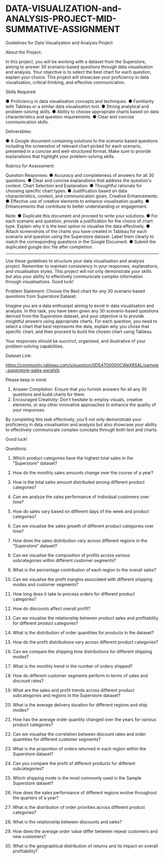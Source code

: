 # DATA-VISUALIZATION-and-ANALYSIS-PROJECT-MID-SUMMATIVE-ASSIGNMENT

Guidelines for Data Visualization and Analysis Project

About the Project: 

In this project, you will be working with a dataset from the Superstore, aiming to answer 30 scenario-based questions through data visualisation and analysis. Your objective is to select the best chart for each question, explain your choice. This project will showcase your proficiency in data visualisation, critical thinking, and effective communication.

Skills Required:

●	Proficiency in data visualisation concepts and techniques.
●	Familiarity with Tableau or a similar data visualisation tool.
●	Strong analytical and problem-solving skills.
●	Ability to choose appropriate charts based on data characteristics and question requirements.
●	Clear and concise communication skills.

Deliverables:

●	A Google document containing solutions to the scenario based questions including the screenshot of relevant chart picked for each scenario, presented in a concise and well-structured format. Make sure to provide explanations that highlight your problem-solving skills.

Rubrics for Assessment:

Question Responses:
●	Accuracy and completeness of answers for all 30 questions.
●	Clear and concise explanations that address the question's context.
Chart Selection and Explanation:
●	Thoughtful rationale for choosing specific chart types.
●	Justification based on data characteristics, context, and communication goals.
Creative Enhancements:
●	Effective use of creative elements to enhance visualisation quality.
●	Enhancements that contribute to better understanding or engagement.

Note:
●	Duplicate this document and proceed to write your solutions.
●	For each scenario and question, provide a justification for the choice of chart type. Explain why it is the best option to visualise the data effectively.
●	Attach screenshots of the charts you have created in Tableau for each scenario and question using the Superstore dataset. Label them clearly to match the corresponding questions in the Google Document.
●	Submit the duplicated google doc file after completion.

________________________________________
Use these guidelines to structure your data visualisation and analysis project. Remember to maintain consistency in your responses, explanations, and visualisation styles. This project will not only demonstrate your skills but also your ability to effectively communicate complex information through visualisations. Good luck!





Problem Statement: Choose the Best chart for any 30 scenario based questions from Superstore Dataset.


Imagine you are a data enthusiast aiming to excel in data visualisation and analysis. In this task, you have been given any 30 scenario-based questions derived from the Superstore dataset, and your objective is to provide insightful answers using appropriate charts. For each question, you need to select a chart that best represents the data, explain why you chose that specific chart, and then proceed to build the chosen chart using Tableau.

Your responses should be succinct, organised, and illustrative of your problem-solving capabilities. 

Dataset Link: 

https://community.tableau.com/s/question/0D54T00000CWeX8SAL/sample-superstore-sales-excelxls


Please keep in mind:
1.	Answer Completion: Ensure that you furnish answers for all any 30 questions and build charts for them.
2.	Encouraged Creativity: Don't hesitate to employ visuals, creative elements, or any other innovative approaches to enhance the quality of your responses.

By completing this task effectively, you'll not only demonstrate your proficiency in data visualisation and analysis but also showcase your ability to effectively communicate complex concepts through both text and charts.

Good luck!

Questions:

1.	Which product categories have the highest total sales in the "Superstore" dataset?

2.	How do the monthly sales amounts change over the course of a year?

3.	How is the total sales amount distributed among different product categories?

4.	Can we analyze the sales performance of individual customers over time?

5.	How do sales vary based on different days of the week and product categories?

6.	Can we visualise the sales growth of different product categories over time?

7.	How does the sales distribution vary across different regions in the "Superstore" dataset?

8.	Can we visualise the composition of profits across various subcategories within different customer segments?

9.	What is the percentage contribution of each region to the overall sales?

10.	Can we visualise the profit margins associated with different shipping modes and customer segments?

11.	How long does it take to process orders for different product categories?

12.	How do discounts affect overall profit?

13.	Can we visualise the relationship between product sales and profitability for different product categories?

14.	What is the distribution of order quantities for products in the dataset?

15.	How do the profit distributions vary across different product categories?

16.	Can we compare the shipping time distributions for different shipping modes?

17.	What is the monthly trend in the number of orders shipped?

18.	How do different customer segments perform in terms of sales and discount rates?

19.	What are the sales and profit trends across different product subcategories and regions in the Superstore dataset?

20.	What is the average delivery duration for different regions and ship modes?

21.	How has the average order quantity changed over the years for various product categories?

22.	Can we visualise the correlation between discount rates and order quantities for different customer segments?

23.	What is the proportion of orders returned in each region within the Superstore dataset?

24.	Can you compare the profit of different products for different subcategories?

25.	Which shipping mode is the most commonly used in the Sample Superstore dataset?

26.	How does the sales performance of different regions evolve throughout the quarters of a year?

27.	What is the distribution of order priorities across different product categories?

28.	What is the relationship between discounts and sales?

29.	How does the average order value differ between repeat customers and new customers?

30.	What is the geographical distribution of returns and its impact on overall profitability?
